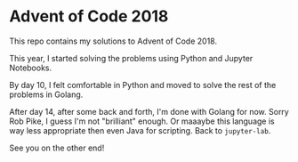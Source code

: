 # Advent of Code 2018

This repo contains my solutions to Advent of Code 2018.

This year, I started solving the problems using Python and Jupyter Notebooks.

By day 10, I felt comfortable in Python and moved to solve the rest of the problems in Golang.

After day 14, after some back and forth, I'm done with Golang for now. Sorry Rob Pike,
I guess I'm not "brilliant" enough. Or maaaybe this language is way less
appropriate then even Java for scripting. Back to `jupyter-lab`.

See you on the other end!